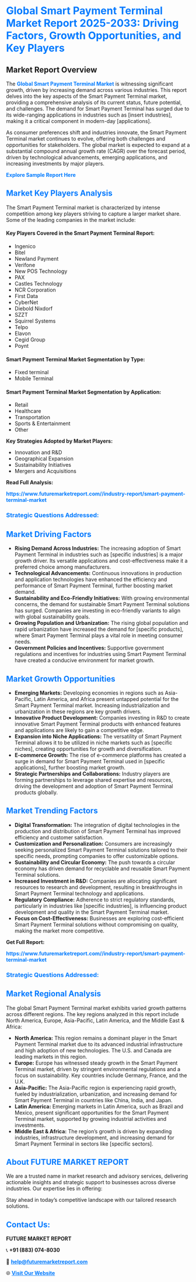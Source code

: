<h1 style="color: #007BFF;">Global Smart Payment Terminal Market Report 2025-2033: Driving Factors, Growth Opportunities, and Key Players</h1>

<section id="overview">
<h2>Market Report Overview</h2>
<p>The <a href="https://www.futuremarketreport.com//industry-report/smart-payment-terminal-market" style="color: #007BFF; text-decoration: none;"><strong>Global Smart Payment Terminal Market</strong></a> is witnessing significant growth, driven by increasing demand across various industries. This report delves into the key aspects of the Smart Payment Terminal market, providing a comprehensive analysis of its current status, future potential, and challenges. The demand for Smart Payment Terminal has surged due to its wide-ranging applications in industries such as [insert industries], making it a critical component in modern-day [applications].</p>
<p>As consumer preferences shift and industries innovate, the Smart Payment Terminal market continues to evolve, offering both challenges and opportunities for stakeholders. The global market is expected to expand at a substantial compound annual growth rate (CAGR) over the forecast period, driven by technological advancements, emerging applications, and increasing investments by major players.</p>
</section>

<section id="overview">
<p><a href="https://www.futuremarketreport.com//request-sample/reportId=82167" style="color: #007BFF; text-decoration: none;"><strong>Explore Sample Report Here</strong></a></p>
</section>

<section id="key-players">
<h2 style="color: #007BFF;">Market Key Players Analysis</h2>
<p>The Smart Payment Terminal market is characterized by intense competition among key players striving to capture a larger market share. Some of the leading companies in the market include:</p>
<h4>Key Players Covered in the Smart Payment Terminal Report:</h4>
<ul><li>Ingenico</li><li>Bitel</li><li>Newland Payment</li><li>Verifone</li><li>New POS Technology</li><li>PAX</li><li>Castles Technology</li><li>NCR Corporation</li><li>First Data</li><li>CyberNet</li><li>Diebold Nixdorf</li><li>SZZT</li><li>Squirrel Systems</li><li>Telpo</li><li>Elavon</li><li>Cegid Group</li><li>Poynt</li></ul>
<h4>Smart Payment Terminal Market Segmentation by Type:</h4>
<ul><li>Fixed terminal</li><li>Mobile Terminal</li></ul>

<h4>Smart Payment Terminal Market Segmentation by Application:</h4>
<ul><li>Retail</li><li>Healthcare</li><li>Transportation</li><li>Sports &amp; Entertainment</li><li>Other</li></ul>
<p><strong>Key Strategies Adopted by Market Players:</strong></p>
<ul>
<li>Innovation and R&D</li>
<li>Geographical Expansion</li>
<li>Sustainability Initiatives</li>
<li>Mergers and Acquisitions</li>
</ul>
</section>

<section>
<p><strong>Read Full Analysis: </strong></p><a href="https://www.futuremarketreport.com//industry-report/smart-payment-terminal-market" style="color: #007BFF; text-decoration: none;"><strong>https://www.futuremarketreport.com//industry-report/smart-payment-terminal-market</strong></a>
<h3 style="color: #007BFF;">Strategic Questions Addressed:</h3>
</section>

<section id="driving-factors">
<h2 style="color: #007BFF;">Market Driving Factors</h2>
<ul>
<li><strong>Rising Demand Across Industries:</strong> The increasing adoption of Smart Payment Terminal in industries such as [specific industries] is a major growth driver. Its versatile applications and cost-effectiveness make it a preferred choice among manufacturers.</li>
<li><strong>Technological Advancements:</strong> Continuous innovations in production and application technologies have enhanced the efficiency and performance of Smart Payment Terminal, further boosting market demand.</li>
<li><strong>Sustainability and Eco-Friendly Initiatives:</strong> With growing environmental concerns, the demand for sustainable Smart Payment Terminal solutions has surged. Companies are investing in eco-friendly variants to align with global sustainability goals.</li>
<li><strong>Growing Population and Urbanization:</strong> The rising global population and rapid urbanization have increased the demand for [specific products], where Smart Payment Terminal plays a vital role in meeting consumer needs.</li>
<li><strong>Government Policies and Incentives:</strong> Supportive government regulations and incentives for industries using Smart Payment Terminal have created a conducive environment for market growth.</li>
</ul>
</section>

<section id="growth-opportunities">
<h2 style="color: #007BFF;">Market Growth Opportunities</h2>
<ul>
<li><strong>Emerging Markets:</strong> Developing economies in regions such as Asia-Pacific, Latin America, and Africa present untapped potential for the Smart Payment Terminal market. Increasing industrialization and urbanization in these regions are key growth drivers.</li>
<li><strong>Innovative Product Development:</strong> Companies investing in R&D to create innovative Smart Payment Terminal products with enhanced features and applications are likely to gain a competitive edge.</li>
<li><strong>Expansion into Niche Applications:</strong> The versatility of Smart Payment Terminal allows it to be utilized in niche markets such as [specific niches], creating opportunities for growth and diversification.</li>
<li><strong>E-commerce Growth:</strong> The rise of e-commerce platforms has created a surge in demand for Smart Payment Terminal used in [specific applications], further boosting market growth.</li>
<li><strong>Strategic Partnerships and Collaborations:</strong> Industry players are forming partnerships to leverage shared expertise and resources, driving the development and adoption of Smart Payment Terminal products globally.</li>
</ul>
</section>

<section id="trending-factors">
<h2 style="color: #007BFF;">Market Trending Factors</h2>
<ul>
<li><strong>Digital Transformation:</strong> The integration of digital technologies in the production and distribution of Smart Payment Terminal has improved efficiency and customer satisfaction.</li>
<li><strong>Customization and Personalization:</strong> Consumers are increasingly seeking personalized Smart Payment Terminal solutions tailored to their specific needs, prompting companies to offer customizable options.</li>
<li><strong>Sustainability and Circular Economy:</strong> The push towards a circular economy has driven demand for recyclable and reusable Smart Payment Terminal solutions.</li>
<li><strong>Increased Investment in R&D:</strong> Companies are allocating significant resources to research and development, resulting in breakthroughs in Smart Payment Terminal technology and applications.</li>
<li><strong>Regulatory Compliance:</strong> Adherence to strict regulatory standards, particularly in industries like [specific industries], is influencing product development and quality in the Smart Payment Terminal market.</li>
<li><strong>Focus on Cost-Effectiveness:</strong> Businesses are exploring cost-efficient Smart Payment Terminal solutions without compromising on quality, making the market more competitive.</li>
</ul>
</section>

<section>
<p><strong>Get Full Report: </strong></p><a href="https://www.futuremarketreport.com//industry-report/smart-payment-terminal-market" style="color: #007BFF; text-decoration: none;"><strong>https://www.futuremarketreport.com//industry-report/smart-payment-terminal-market</strong></a>
<h3 style="color: #007BFF;">Strategic Questions Addressed:</h3>
</section>


<section id="regional-analysis">
<h2 style="color: #007BFF;">Market Regional Analysis</h2>
<p>The global Smart Payment Terminal market exhibits varied growth patterns across different regions. The key regions analyzed in this report include North America, Europe, Asia-Pacific, Latin America, and the Middle East & Africa:</p>
<ul>
<li><strong>North America:</strong> This region remains a dominant player in the Smart Payment Terminal market due to its advanced industrial infrastructure and high adoption of new technologies. The U.S. and Canada are leading markets in this region.</li>
<li><strong>Europe:</strong> Europe has witnessed steady growth in the Smart Payment Terminal market, driven by stringent environmental regulations and a focus on sustainability. Key countries include Germany, France, and the U.K.</li>
<li><strong>Asia-Pacific:</strong> The Asia-Pacific region is experiencing rapid growth, fueled by industrialization, urbanization, and increasing demand for Smart Payment Terminal in countries like China, India, and Japan.</li>
<li><strong>Latin America:</strong> Emerging markets in Latin America, such as Brazil and Mexico, present significant opportunities for the Smart Payment Terminal market, supported by growing industrial activities and investments.</li>
<li><strong>Middle East & Africa:</strong> The region’s growth is driven by expanding industries, infrastructure development, and increasing demand for Smart Payment Terminal in sectors like [specific sectors].</li>
</ul>
</section>

<footer>
<h2 style="color: #007BFF;">About FUTURE MARKET REPORT</h2>
<p>We are a trusted name in market research and advisory services, delivering actionable insights and strategic support to businesses across diverse industries. Our expertise lies in offering:</p>

<p>Stay ahead in today’s competitive landscape with our tailored research solutions.</p>

<h2 style="color: #007BFF;">Contact Us:</h2>
<p><strong>FUTURE MARKET REPORT</strong></p>
<p>📞 <strong>+91 (883) 074-8030</strong></p>
<p>📧 <strong><a href="mailto:help@futuremarketreport.com" style="color: #007BFF;">help@futuremarketreport.com</a></strong></p>
<p>🌐 <strong><a href="https://www.futuremarketreport.com/" style="color: #007BFF;">Visit Our Website</a></strong></p>
</footer>